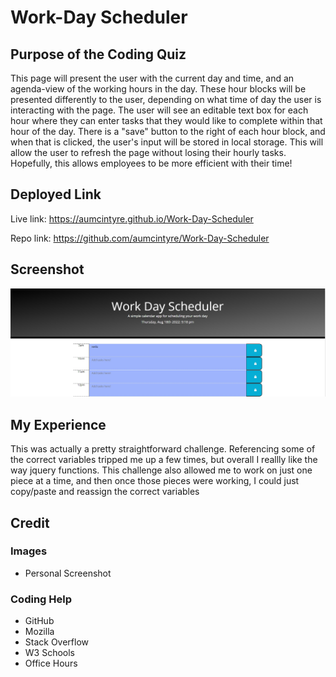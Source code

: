 # Work-Day Scheduler

## Purpose of the Coding Quiz

This page will present the user with the current day and time, and an agenda-view of the working hours in the day. These hour blocks will be presented differently to the user, depending on what time of day the user is interacting with the page. The user will see an editable text box for each hour where they can enter tasks that they would like to complete within that hour of the day. There is a "save" button to the right of each hour block, and when that is clicked, the user's input will be stored in local storage. This will allow the user to refresh the page without losing their hourly tasks. Hopefully, this allows employees to be more efficient with their time!


## Deployed Link

Live link:  https://aumcintyre.github.io/Work-Day-Scheduler

Repo link: https://github.com/aumcintyre/Work-Day-Scheduler


## Screenshot

![Screenshot](/Assets/workday-screenshot.jpg)

## My Experience

This was actually a pretty straightforward challenge. Referencing some of the correct variables tripped me up a few times, but overall I reallly like the way jquery functions. This challenge also allowed me to work on just one piece at a time, and then once those pieces were working, I could just copy/paste and reassign the correct variables 


## Credit

### Images
<ul>
<li>Personal Screenshot</li>
</ul>

### Coding Help
<ul>
<li>GitHub</li>
<li>Mozilla</li>
<li>Stack Overflow</li>
<li>W3 Schools</li>
<li>Office Hours</li>
</ul>
